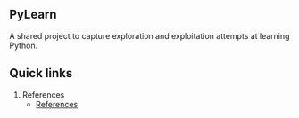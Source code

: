 ## PyLearn
A shared project to capture exploration and exploitation attempts at learning
Python.



## Quick links
1. References
    * [References](References.md)